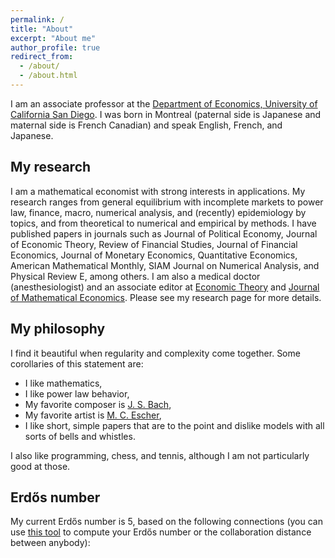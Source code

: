 ```yaml
---
permalink: /
title: "About"
excerpt: "About me"
author_profile: true
redirect_from: 
  - /about/
  - /about.html
---
```


I am an associate professor at the [Department of Economics, University of California San Diego](http://economics.ucsd.edu/). I was born in Montreal (paternal side is Japanese and maternal side is French Canadian) and speak English, French, and Japanese.

My research
-----
I am a mathematical economist with strong interests in applications. My research ranges from general equilibrium with incomplete markets to power law, finance, macro, numerical analysis, and (recently) epidemiology by topics, and from theoretical to numerical and empirical by methods. I have published papers in journals such as Journal of Political Economy, Journal of Economic Theory, Review of Financial Studies, Journal of Financial Economics, Journal of Monetary Economics, Quantitative Economics, American Mathematical Monthly, SIAM Journal on Numerical Analysis, and Physical Review E, among others. I am also a medical doctor (anesthesiologist) and an associate editor at [Economic Theory](https://www.springer.com/journal/199) and [Journal of Mathematical Economics](https://www.journals.elsevier.com/journal-of-mathematical-economics). Please see my research page for more details.

My philosophy
-----
I find it beautiful when regularity and complexity come together. Some corollaries of this statement are:

- I like mathematics,
- I like power law behavior,
- My favorite composer is [J. S. Bach](https://en.wikipedia.org/wiki/Johann_Sebastian_Bach),
- My favorite artist is [M. C. Escher](https://mcescher.com/),
- I like short, simple papers that are to the point and dislike models with all sorts of bells and whistles.

I also like programming, chess, and tennis, although I am not particularly good at those.

Erdős number
-----
My current Erdős number is 5, based on the following connections (you can use [this tool](https://mathscinet.ams.org/mathscinet/freeTools.html) to compute your Erdős number or the collaboration distance between anybody): 
